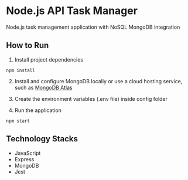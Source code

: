 # Node.js API Task Manager
Node.js task management application with NoSQL MongoDB integration

## How to  Run

1. Install project dependencies
```
npm install
```
2. Install and configure MongoDB locally or use a cloud hosting service, such as [MongoDB Atlas](https://www.mongodb.com/cloud/atlas)
3. Create the environment variables (.env file) inside config folder

4. Run the application
```
npm start
```

## Technology Stacks
  - JavaScript
  - Express
  - MongoDB
  - Jest
